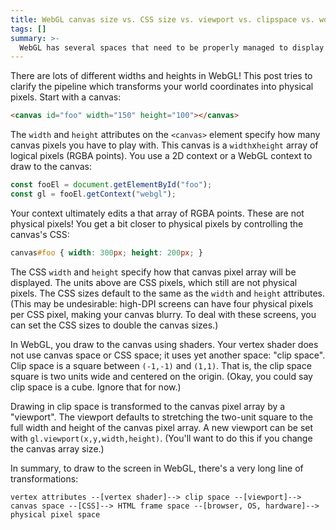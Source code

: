 ```yaml
---
title: WebGL canvas size vs. CSS size vs. viewport vs. clipspace vs. world space
tags: []
summary: >-
  WebGL has several spaces that need to be properly managed to display content correctly.
---
```


There are lots of different widths and heights in WebGL!
This post tries to clarify the pipeline
which transforms your world coordinates into physical pixels.
Start with a canvas:


```html
<canvas id="foo" width="150" height="100"></canvas>
```

The `width` and `height` attributes on the `<canvas>` element
specify how many canvas pixels you have to play with.
This canvas is a `width`x`height` array of logical pixels (RGBA points).
You use a 2D context or a WebGL context to draw to the canvas:

```js
const fooEl = document.getElementById("foo");
const gl = fooEl.getContext("webgl");
```

Your context ultimately edits a that array of RGBA points.
These are not physical pixels!
You get a bit closer to physical pixels by controlling the canvas's CSS:

```css
canvas#foo { width: 300px; height: 200px; }
```

The CSS `width` and `height`
specify how that canvas pixel array will be displayed.
The units above are CSS pixels, which still are not physical pixels.
The CSS sizes default to the same as the `width` and `height` attributes.
(This may be undesirable:
high-DPI screens can have four physical pixels per CSS pixel,
making your canvas blurry.
To deal with these screens, you can set the CSS sizes to double the canvas sizes.)

In WebGL, you draw to the canvas using shaders.
Your vertex shader does not use canvas space or CSS space;
it uses yet another space: "clip space".
Clip space is a square between `(-1,-1)` and `(1,1)`.
That is, the clip space square is two units wide and centered on the origin.
(Okay, you could say clip space is a cube. Ignore that for now.)

Drawing in clip space is transformed to the canvas pixel array by a "viewport".
The viewport defaults to stretching the two-unit square
to the full width and height of the canvas pixel array.
A new viewport can be set with `gl.viewport(x,y,width,height)`.
(You'll want to do this if you change the canvas array size.)

In summary, to draw to the screen in WebGL, there's a very long line of transformations:

```
vertex attributes --[vertex shader]--> clip space --[viewport]--> canvas space --[CSS]--> HTML frame space --[browser, OS, hardware]--> physical pixel space
```

